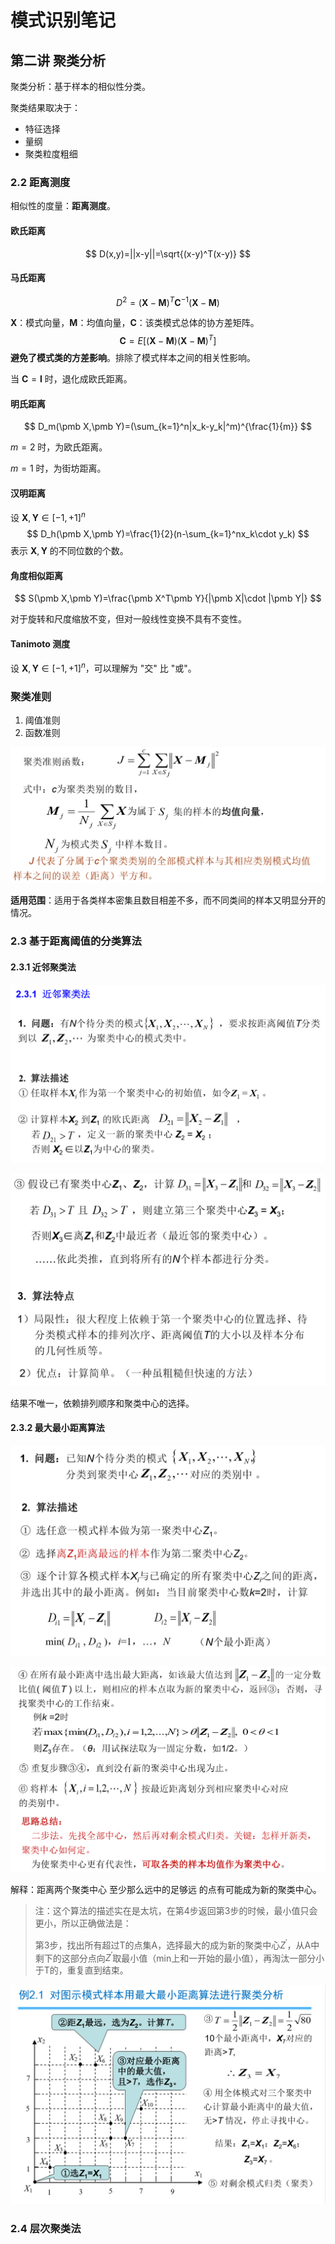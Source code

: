 

# 模式识别笔记

## 第二讲 聚类分析

聚类分析：基于样本的相似性分类。

聚类结果取决于：

- 特征选择
- 量纲
- 聚类粒度粗细

### 2.2 距离测度

相似性的度量：**距离测度**。

#### 欧氏距离

$$
D(x,y)=||x-y||=\sqrt{(x-y)^T(x-y)}
$$



#### 马氏距离

$$
D^2=(\pmb X-\pmb M)^T\pmb C^{-1}(\pmb X-\pmb M)
$$

$\pmb X$：模式向量，$\pmb M$：均值向量，$\pmb C$：该类模式总体的协方差矩阵。
$$
\pmb C=E[(\pmb X-\pmb M)(\pmb X-\pmb M)^T]
$$
**避免了模式类的方差影响**。排除了模式样本之间的相关性影响。

当 $\pmb C=\pmb I$ 时，退化成欧氏距离。



#### 明氏距离

$$
D_m(\pmb X,\pmb Y)=(\sum_{k=1}^n|x_k-y_k|^m)^{\frac{1}{m}}
$$

$m=2$ 时，为欧氏距离。

$m=1$ 时，为街坊距离。



#### 汉明距离

设 $\pmb X,\pmb Y\in [-1,+1]^n$
$$
D_h(\pmb X,\pmb Y)=\frac{1}{2}(n-\sum_{k=1}^nx_k\cdot y_k)
$$
表示 $\pmb X,\pmb Y$ 的不同位数的个数。



#### 角度相似距离

$$
S(\pmb X,\pmb Y)=\frac{\pmb X^T\pmb Y}{|\pmb X|\cdot |\pmb Y|}
$$

对于旋转和尺度缩放不变，但对一般线性变换不具有不变性。



#### Tanimoto 测度

设 $\pmb X,\pmb Y\in [-1,+1]^n$，可以理解为 "交" 比 "或"。



### 聚类准则

1. 阈值准则
2. 函数准则

![](assets/juleizhunze.png)

**适用范围**：适用于各类样本密集且数目相差不多，而不同类间的样本又明显分开的情况。

### 2.3 基于距离阈值的分类算法

#### 2.3.1 近邻聚类法

![](assets/2.3.1.1.png)

![](assets/2.3.1.2.png)

结果不唯一，依赖排列顺序和聚类中心的选择。



#### 2.3.2 最大最小距离算法

![](assets/2.3.2.1.png)

![](assets/2.3.2.2.png)



解释：距离两个聚类中心 至少那么远中的足够远 的点有可能成为新的聚类中心。

> 注：这个算法的描述实在是太坑，在第4步返回第3步的时候，最小值只会更小，所以正确做法是：
>
> 第3步，找出所有超过T的点集A，选择最大的成为新的聚类中心$Z^{'}$，从A中剩下的这部分点向$Z^{'}$取最小值（min上和一开始的最小值），再淘汰一部分小于T的，重复直到结束。

![](assets/2.3.2.3.png)



### 2.4 层次聚类法







